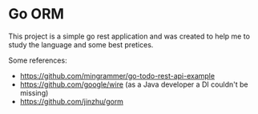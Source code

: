 # Go ORM

This project is a simple go rest application and was created to help me to study the language and some best pretices.

Some references:
- https://github.com/mingrammer/go-todo-rest-api-example
- https://github.com/google/wire (as a Java developer a DI couldn't be missing)
- https://github.com/jinzhu/gorm
